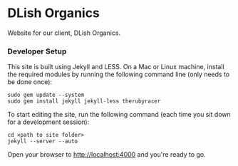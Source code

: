 DLish Organics
==============

Website for our client, DLish Organics.

### Developer Setup

This site is built using Jekyll and LESS. On a Mac or Linux machine, install the
required modules by running the following command line (only needs to be done once):

    sudo gem update --system
    sudo gem install jekyll jekyll-less therubyracer

To start editing the site, run the following command (each time you sit down for a development session):

    cd <path to site folder>
    jekyll --server --auto

Open your browser to <http://localhost:4000> and you're ready to go.

